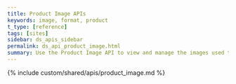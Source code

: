 ```yaml
---
title: Product Image APIs
keywords: image, format, product
t_type: [reference]
tags: [sites]
sidebar: ds_apis_sidebar
permalink: ds_api_product_image.html
summary: ​Use the Product Image API to view and manage the images used to display products in a Weebly store.
---
```

{% include custom/shared/apis/product_image.md %}
